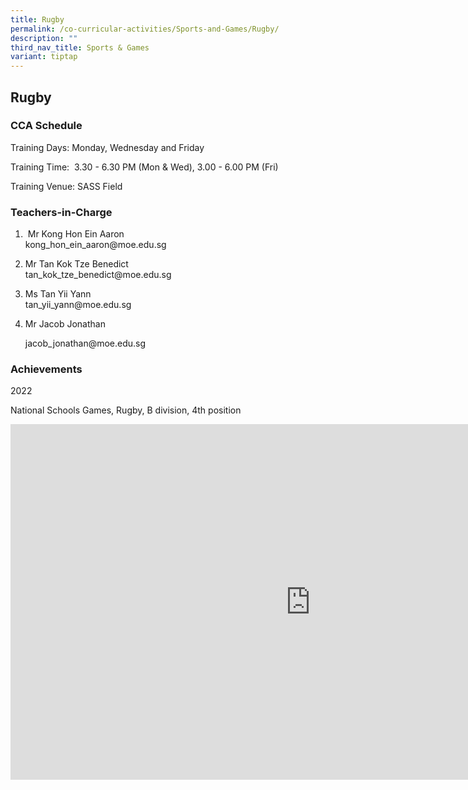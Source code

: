 ```yaml
---
title: Rugby
permalink: /co-curricular-activities/Sports-and-Games/Rugby/
description: ""
third_nav_title: Sports & Games
variant: tiptap
---
```

<h2>Rugby</h2><h3>CCA Schedule</h3><p>Training Days: Monday, Wednesday and Friday</p><p>Training Time: &nbsp;3.30 - 6.30 PM (Mon &amp; Wed), 3.00 - 6.00 PM (Fri)</p><p>Training Venue: SASS Field</p><h3>Teachers-in-Charge</h3><ol><li><p>&nbsp;Mr Kong Hon Ein Aaron <br>kong_hon_ein_aaron@moe.edu.sg</p></li><li><p>Mr Tan Kok Tze Benedict <br>tan_kok_tze_benedict@moe.edu.sg</p></li><li><p>Ms Tan Yii Yann&nbsp; <br>tan_yii_yann@moe.edu.sg</p></li><li><p>Mr Jacob Jonathan</p><p>jacob_jonathan@moe.edu.sg &nbsp; &nbsp;</p></li></ol><h3>Achievements</h3><p>2022</p><p>National Schools Games, Rugby, B division, 4th position</p><div class="iframe-wrapper"><iframe height="569" width="960" allowfullscreen="true" frameborder="0" src="https://docs.google.com/presentation/d/e/2PACX-1vS5-Rg4xnqq24dNnIBR4H0wBK505duh0_cHb9sDkLH9gH31Rk9DAjv_h6fx5V10uT9GGf1VPXwGuktP/embed?start=false&amp;loop=false&amp;delayms=3000"></iframe></div><p></p>